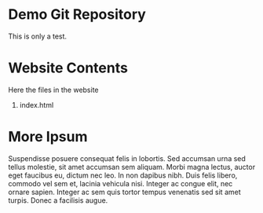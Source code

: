 # Demo Git Repository

This is only a test.

# Website Contents

Here the files in the website
1. index.html

# More Ipsum
Suspendisse posuere consequat felis in lobortis. Sed accumsan urna sed tellus molestie, sit amet accumsan sem aliquam. Morbi magna lectus, auctor eget faucibus eu, dictum nec leo. In non dapibus nibh. Duis felis libero, commodo vel sem et, lacinia vehicula nisi. Integer ac congue elit, nec ornare sapien. Integer ac sem quis tortor tempus venenatis sed sit amet turpis. Donec a facilisis augue.